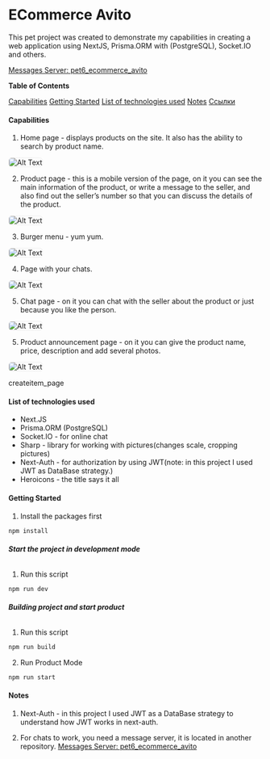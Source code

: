 # ECommerce Avito

This pet project was created to demonstrate my capabilities in creating a web application using NextJS, Prisma.ORM with (PostgreSQL), Socket.IO and others.


[Messages Server: pet6_ecommerce_avito](https://github.com/StarchenkoDmitry/pet6_ecommerce_avito_server)


**Table of Contents**

[Capabilities](#capabilities)
[Getting Started](#Getting-Started)
[List of technologies used](#List-of-technologies-used)
[Notes](#notes)
[Ссылки](#Ссылки)



#### Capabilities


1. Home page - displays products on the site. It also has the ability to search by product name.
<img src="./docs/images/main_page.png" alt="Alt Text" style="border: 1px solid #EEE; border-radius: 6px;">


2. Product page - this is a mobile version of the page, on it you can see the main information of the product, or write a message to the seller, and also find out the seller’s number so that you can discuss the details of the product.
<img src="./docs/images/item.png" alt="Alt Text" style="border: 1px solid #EEE; border-radius: 6px;">


3. Burger menu - yum yum.
<img src="./docs/images/burgermenu.png" alt="Alt Text" style="border: 1px solid #EEE; border-radius: 6px;">


4. Page with your chats.
<img src="./docs/images/chats.png" alt="Alt Text" style="border: 1px solid #EEE; border-radius: 6px;">


5. Chat page - on it you can chat with the seller about the product or just because you like the person.
<img src="./docs/images/chat.png" alt="Alt Text" style="border: 1px solid #EEE; border-radius: 6px;">


5. Product announcement page - on it you can give the product name, price, description and add several photos.
<img src="./docs/images/сreateitem_page.png" alt="Alt Text" style="border: 1px solid #EEE; border-radius: 6px;">




сreateitem_page


#### List of technologies used
- Next.JS
- Prisma.ORM (PostgreSQL)
- Socket.IO - for online chat
- Sharp - library for working with pictures(changes scale, cropping pictures)
- Next-Auth - for authorization by using JWT(note: in this project I used JWT as DataBase strategy.)
- Heroicons - the title says it all




#### Getting Started

1. Install the packages first
```bash
npm install
```


###### ***Start the project in development mode***
1. Run this script
```bash
npm run dev
```


###### ***Building project and start product***
1. Run this script
```bash
npm run build
```
2. Run Product Mode
```bash
npm run start
```


#### Notes

1. Next-Auth - in this project I used JWT as a DataBase strategy to understand how JWT works in next-auth.

2. For chats to work, you need a message server, it is located in another repository. [Messages Server: pet6_ecommerce_avito](https://github.com/StarchenkoDmitry/pet6_ecommerce_avito_server)